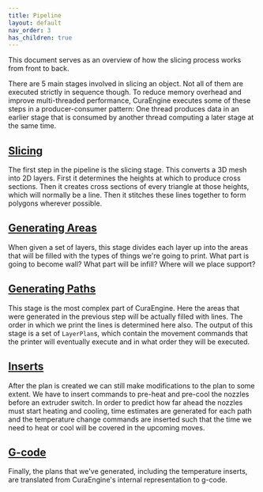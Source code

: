```yaml
---
title: Pipeline
layout: default
nav_order: 3
has_children: true
---
```


This document serves as an overview of how the slicing process works from front to back.

There are 5 main stages involved in slicing an object. Not all of them are executed strictly in sequence though. To reduce memory overhead and improve multi-threaded performance, CuraEngine executes some of these steps in a producer-consumer pattern: One thread produces data in an earlier stage that is consumed by another thread computing a later stage at the same time.

[Slicing](slicing.md)
----
The first step in the pipeline is the slicing stage. This converts a 3D mesh into 2D layers. First it determines the heights at which to produce cross sections. Then it creates cross sections of every triangle at those heights, which will normally be a line. Then it stitches these lines together to form polygons wherever possible.

[Generating Areas](generating_areas.md)
----
When given a set of layers, this stage divides each layer up into the areas that will be filled with the types of things we're going to print. What part is going to become wall? What part will be infill? Where will we place support?

[Generating Paths](generating_paths.md)
----
This stage is the most complex part of CuraEngine. Here the areas that were generated in the previous step will be actually filled with lines. The order in which we print the lines is determined here also. The output of this stage is a set of `LayerPlan`s, which contain the movement commands that the printer will eventually execute and in what order they will be executed.

[Inserts](inserts.md)
----
After the plan is created we can still make modifications to the plan to some extent. We have to insert commands to pre-heat and pre-cool the nozzles before an extruder switch. In order to predict how far ahead the nozzles must start heating and cooling, time estimates are generated for each path and the temperature change commands are inserted such that the time we need to heat or cool will be covered in the upcoming moves.

[G-code](gcode_export.md)
----
Finally, the plans that we've generated, including the temperature inserts, are translated from CuraEngine's internal representation to g-code.